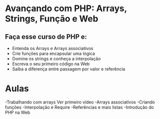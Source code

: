 #  Avançando com PHP: Arrays, Strings, Função e Web

## Faça esse curso de PHP e:

- Entenda os Arrays e Arrays associativos
- Crie funções para encapsular uma lógica
- Domine os strings e conheça a interpolação
- Escreva o seu primeiro código na Web
- Saiba a diferença entre passagem por valor e referência

#  Aulas

-Trabalhando com arrays Ver primeiro vídeo
-Arrays associativos
-Criando funções
-Interpolação e Require
-Referências e mais listas
-Introdução do PHP na Web
